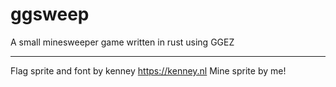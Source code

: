 # ggsweep

A small minesweeper game written in rust using GGEZ

---
Flag sprite and font by kenney https://kenney.nl
Mine sprite by me!
